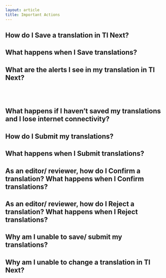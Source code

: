 ```yaml
---
layout: article
title: Important Actions
---
```



## How do I Save a translation in TI Next?

## What happens when I Save translations?

## What are the alerts I see in my translation in TI Next?
<br>&nbsp;

## What happens if I haven’t saved my translations and I lose internet connectivity?

## How do I Submit my translations?

## What happens when I Submit translations?

## As an editor/ reviewer, how do I Confirm a translation? What happens when I Confirm translations?

## As an editor/ reviewer, how do I Reject a translation? What happens when I Reject translations?

## Why am I unable to save/ submit my translations?

## Why am I unable to change a translation in TI Next?
